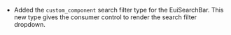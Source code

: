 - Added the `custom_component` search filter type for the EuiSearchBar. This new type gives the consumer control to render the search filter dropdown.

